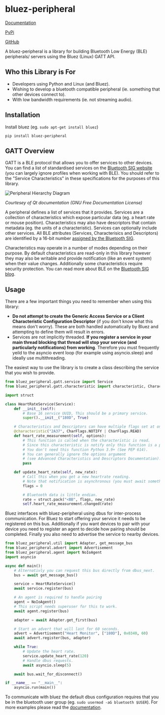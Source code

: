 # bluez-peripheral

[Documentation](https://bluez-peripheral.readthedocs.io/en/latest/)

[PyPi](https://pypi.org/project/bluez-peripheral/)

[GitHub](https://github.com/spacecheese/bluez_peripheral)

A bluez-peripheral is a library for building Bluetooth Low Energy (BLE) peripherals/ servers using the Bluez (Linux) GATT API.

## Who this Library is For

- Developers using Python and Linux (and Bluez).
- Wishing to develop a bluetooth compatible peripheral (ie. something that other devices connect to).
- With low bandwidth requirements (ie. not streaming audio).

## Installation

Install bluez (eg. `sudo apt-get install bluez`)

`pip install bluez-peripheral`

## GATT Overview

GATT is a BLE protocol that allows you to offer services to other devices. 
You can find a list of standardised services on the [Bluetooth SIG website](https://www.bluetooth.com/specifications/specs/) (you can largely ignore profiles when working with BLE). You should refer to the "Service Characteristics" in these specifications for the purposes of this library.

![Peripheral Hierarchy Diagram](https://doc.qt.io/qt-5/images/peripheral-structure.png)

*Courtesey of Qt documentation (GNU Free Documentation License)*

A peripheral defines a list of services that it provides. Services are a collection of characteristics which expose particular data (eg. a heart rate or mouse position). Characteristics may also have descriptors that contain metadata (eg. the units of a characteristic). Services can optionally include other services. All BLE attributes (Services, Characterisics and Descriptors) are identified by a 16-bit number [assigned by the Bluetooth SIG](https://www.bluetooth.com/specifications/assigned-numbers/).

Characteristics may operate in a number of modes depending on their purpose. By default characteristics are read-only in this library however they may also be writable and provide notification (like an event system) when their value changes. Additionally some characteristics require security protection. You can read more about BLE on the [Bluetooth SIG blog](https://www.bluetooth.com/blog/a-developers-guide-to-bluetooth/).

## Usage

There are a few important things you need to remember when using this library:

- **Do not attempt to create the Generic Access Service or a Client Characteristic Configuration Descriptor** (if you don't know what this means don't worry). These are both handled automatically by Bluez and attempting to define them will result in errors.
- Services are not implicitly threaded. **If you register a service in your main thread blocking that thread will stop your service (and particularly notifications) from working**. Therefore you must frequently yeild to the asyncio event loop (for example using asyncio.sleep) and ideally use multithreading.

The easiest way to use the library is to create a class describing the service that you wish to provide.
```python
from bluez_peripheral.gatt.service import Service
from bluez_peripheral.gatt.characteristic import characteristic, CharacteristicFlags as CharFlags

import struct

class HeartRateService(Service):
    def __init__(self):
        # Base 16 service UUID, This should be a primary service.
        super().__init__("180D", True)

    # Characteristics and Descriptors can have multiple flags set at once.
    @characteristic("2A37", CharFlags.NOTIFY | CharFlags.READ)
    def heart_rate_measurement(self, options):
        # This function is called when the characteristic is read.
        # Since this characteristic is notify only this function is a placeholder.
        # You don't need this function Python 3.9+ (See PEP 614).
        # You can generally ignore the options argument 
        # (see Advanced Characteristics and Descriptors Documentation).
        pass

    def update_heart_rate(self, new_rate):
        # Call this when you get a new heartrate reading.
        # Note that notification is asynchronous (you must await something at some point after calling this).
        flags = 0

        # Bluetooth data is little endian.
        rate = struct.pack("<BB", flags, new_rate)
        self.heart_rate_measurement.changed(rate)

```
Bluez interfaces with bluez-peripheral using dbus for inter-process communication. For Bluez to start offering your service it needs to be registered on this bus. Additionally if you want devices to pair with your device you need to register an agent to decide how pairing should be completed. Finally you also need to advertise the service to nearby devices.
```python
from bluez_peripheral.util import Adapter, get_message_bus
from bluez_peripheral.advert import Advertisement
from bluez_peripheral.agent import NoIoAgent
import asyncio

async def main():
    # Alternativly you can request this bus directly from dbus_next.
    bus = await get_message_bus()

    service = HeartRateService()
    await service.register(bus)

    # An agent is required to handle pairing 
    agent = NoIoAgent()
    # This script needs superuser for this to work.
    await agent.register(bus)

    adapter = await Adapter.get_first(bus)

    # Start an advert that will last for 60 seconds.
    advert = Advertisement("Heart Monitor", ["180D"], 0x0340, 60)
    await advert.register(bus, adapter)

    while True:
        # Update the heart rate.
        service.update_heart_rate(120)
        # Handle dbus requests.
        await asyncio.sleep(5)

    await bus.wait_for_disconnect()

if __name__ == "__main__":
    asyncio.run(main())
```
To communicate with bluez the default dbus configuration requires that you be in the bluetooth user group (eg. `sudo usermod -aG bluetooth $USER`).
For more examples please read the [documentation](https://bluez-peripheral.readthedocs.io/en/latest/).
